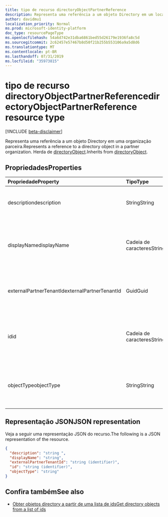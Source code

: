 ```yaml
---
title: tipo de recurso directoryObjectPartnerReference
description: Representa uma referência a um objeto Directory em um locatário do parceiro. Herda de directoryObject.
author: davidmu1
localization_priority: Normal
ms.prod: microsoft-identity-platform
doc_type: resourcePageType
ms.openlocfilehash: 54a6d742e31dba6861bed55d26179e1936fa8c5d
ms.sourcegitcommit: 2c62457e57467b8d50f21b255b553106a9a5d8d6
ms.translationtype: MT
ms.contentlocale: pt-BR
ms.lasthandoff: 07/31/2019
ms.locfileid: "35973815"
---
```

# <a name="directoryobjectpartnerreference-resource-type"></a><span data-ttu-id="0e232-104">tipo de recurso directoryObjectPartnerReference</span><span class="sxs-lookup"><span data-stu-id="0e232-104">directoryObjectPartnerReference resource type</span></span>

[!INCLUDE [beta-disclaimer](../../includes/beta-disclaimer.md)]

<span data-ttu-id="0e232-105">Representa uma referência a um objeto Directory em uma organização parceira.</span><span class="sxs-lookup"><span data-stu-id="0e232-105">Represents a reference to a directory object in a partner organization.</span></span> <span data-ttu-id="0e232-106">Herda de [directoryObject](directoryobject.md).</span><span class="sxs-lookup"><span data-stu-id="0e232-106">Inherits from [directoryObject](directoryobject.md).</span></span>

## <a name="properties"></a><span data-ttu-id="0e232-107">Propriedades</span><span class="sxs-lookup"><span data-stu-id="0e232-107">Properties</span></span>

| <span data-ttu-id="0e232-108">Propriedade</span><span class="sxs-lookup"><span data-stu-id="0e232-108">Property</span></span> | <span data-ttu-id="0e232-109">Tipo</span><span class="sxs-lookup"><span data-stu-id="0e232-109">Type</span></span> | <span data-ttu-id="0e232-110">Descrição</span><span class="sxs-lookup"><span data-stu-id="0e232-110">Description</span></span> |
|:---------------|:--------|:----------|
|<span data-ttu-id="0e232-111">description</span><span class="sxs-lookup"><span data-stu-id="0e232-111">description</span></span>|<span data-ttu-id="0e232-112">String</span><span class="sxs-lookup"><span data-stu-id="0e232-112">String</span></span>| <span data-ttu-id="0e232-113">Descrição do objeto retornado.</span><span class="sxs-lookup"><span data-stu-id="0e232-113">Description of the object returned.</span></span> <span data-ttu-id="0e232-114">Somente leitura.</span><span class="sxs-lookup"><span data-stu-id="0e232-114">Read-only.</span></span> |
|<span data-ttu-id="0e232-115">displayName</span><span class="sxs-lookup"><span data-stu-id="0e232-115">displayName</span></span>|<span data-ttu-id="0e232-116">Cadeia de caracteres</span><span class="sxs-lookup"><span data-stu-id="0e232-116">String</span></span>| <span data-ttu-id="0e232-117">Nome do objeto de diretório que está sendo retornado, como o grupo ou o aplicativo.</span><span class="sxs-lookup"><span data-stu-id="0e232-117">Name of directory object being returned, like group or application.</span></span> <span data-ttu-id="0e232-118">Somente leitura.</span><span class="sxs-lookup"><span data-stu-id="0e232-118">Read-only.</span></span> |
|<span data-ttu-id="0e232-119">externalPartnerTenantId</span><span class="sxs-lookup"><span data-stu-id="0e232-119">externalPartnerTenantId</span></span>|<span data-ttu-id="0e232-120">Guid</span><span class="sxs-lookup"><span data-stu-id="0e232-120">Guid</span></span>| <span data-ttu-id="0e232-121">O identificador de locatário para o locatário do parceiro.</span><span class="sxs-lookup"><span data-stu-id="0e232-121">The tenant identifier for the partner tenant.</span></span> <span data-ttu-id="0e232-122">Somente leitura.</span><span class="sxs-lookup"><span data-stu-id="0e232-122">Read-only.</span></span> |
|<span data-ttu-id="0e232-123">id</span><span class="sxs-lookup"><span data-stu-id="0e232-123">id</span></span>|<span data-ttu-id="0e232-124">Cadeia de caracteres</span><span class="sxs-lookup"><span data-stu-id="0e232-124">String</span></span>| <span data-ttu-id="0e232-125">O identificador exclusivo do recurso.</span><span class="sxs-lookup"><span data-stu-id="0e232-125">The unique identifier for the resource.</span></span> <span data-ttu-id="0e232-126">Herdado de [directoryObject](directoryobject.md).</span><span class="sxs-lookup"><span data-stu-id="0e232-126">Inherited from [directoryObject](directoryobject.md).</span></span> <span data-ttu-id="0e232-127">Somente leitura.</span><span class="sxs-lookup"><span data-stu-id="0e232-127">Read-only.</span></span> |
|<span data-ttu-id="0e232-128">objectType</span><span class="sxs-lookup"><span data-stu-id="0e232-128">objectType</span></span>|<span data-ttu-id="0e232-129">String</span><span class="sxs-lookup"><span data-stu-id="0e232-129">String</span></span>| <span data-ttu-id="0e232-130">O tipo do objeto referenciado no locatário do parceiro.</span><span class="sxs-lookup"><span data-stu-id="0e232-130">The type of the referenced object in the partner tenant.</span></span> <span data-ttu-id="0e232-131">Somente leitura.</span><span class="sxs-lookup"><span data-stu-id="0e232-131">Read-only.</span></span> |

## <a name="json-representation"></a><span data-ttu-id="0e232-132">Representação JSON</span><span class="sxs-lookup"><span data-stu-id="0e232-132">JSON representation</span></span>

<span data-ttu-id="0e232-133">Veja a seguir uma representação JSON do recurso.</span><span class="sxs-lookup"><span data-stu-id="0e232-133">The following is a JSON representation of the resource.</span></span>

<!-- {
  "blockType": "resource",
  "keyProperty": "id",
  "@odata.type": "microsoft.graph.directoryObjectPartnerReference"
}-->

```json
{
  "description": "string ",
  "displayName": "string",
  "externalPartnerTenantId": "string (identifier)",
  "id": "string (identifier)",
  "objectType": "string"
}
```

## <a name="see-also"></a><span data-ttu-id="0e232-134">Confira também</span><span class="sxs-lookup"><span data-stu-id="0e232-134">See also</span></span>

- [<span data-ttu-id="0e232-135">Obter objetos directory a partir de uma lista de ids</span><span class="sxs-lookup"><span data-stu-id="0e232-135">Get directory objects from a list of ids</span></span>](/graph/api/directoryobject-getbyids?view=graph-rest-beta)

<!-- uuid: fbec8cd7-cfe4-431d-87fc-d102cd2841a4
2018-12-06 02:01:30 UTC -->
<!--
{
  "type": "#page.annotation",
  "description": "directoryObjectPartnerReference resource",
  "keywords": "",
  "section": "documentation",
  "tocPath": "",
  "suppressions": []
}
-->
